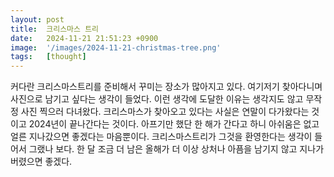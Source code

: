```yaml
---
layout: post
title:  크리스마스 트리
date:   2024-11-21 21:51:23 +0900
image:  '/images/2024-11-21-christmas-tree.png'
tags:   [thought]
---
```


커다란 크리스마스트리를 준비해서 꾸미는 장소가 많아지고 있다. 여기저기 찾아다니며 사진으로 남기고 싶다는 생각이 들었다. 이런 생각에 도달한 이유는 생각지도 않고 무작정 사진 찍으러 다녀왔다. 크리스마스가 찾아오고 있다는 사실은 연말이 다가왔다는 것이고 2024년이 끝나간다는 것이다. 아프기만 했단 한 해가 간다고 하니 아쉬움은 없고 얼른 지나갔으면 좋겠다는 마음뿐이다. 크리스마스트리가 그것을 환영한다는 생각이 들어서 그랬나 보다. 한 달 조금 더 남은 올해가 더 이상 상처나 아픔을 남기지 않고 지나가 버렸으면 좋겠다.
